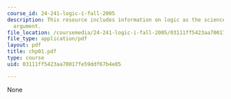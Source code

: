 ```yaml
---
course_id: 24-241-logic-i-fall-2005
description: This resource includes information on logic as the science of correct
  argument.
file_location: /coursemedia/24-241-logic-i-fall-2005/03111ff5423aa70017fe59ddf67b4e85_chp01.pdf
file_type: application/pdf
layout: pdf
title: chp01.pdf
type: course
uid: 03111ff5423aa70017fe59ddf67b4e85

---
```

None